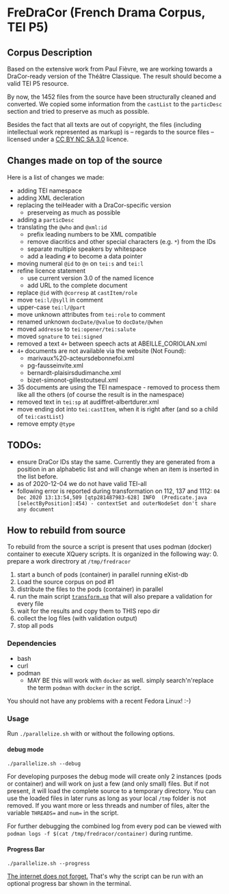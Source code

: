 # FreDraCor (French Drama Corpus, TEI P5)
## Corpus Description
Based on the extensive work from Paul Fièvre, we are working towards a DraCor-ready
version of the Théâtre Classique. The result should become a valid TEI P5 resource. 

By now, the 1452 files from the source have been structurally cleaned and converted. We copied some information from the `castList` to the 
`particDesc` section and tried to preserve as much as possible.

Besides the fact that all texts are out of copyright, the files (including intellectual work represented as markup) is – regards to the source files – licensed under a 
[CC BY NC SA 3.0]() licence. 

## Changes made on top of the source
Here is a list of changes we made:
- adding TEI namespace
- adding XML decleration
- replacing the teiHeader with a DraCor-specific version
    - preserveing as much as possible
- adding a `particDesc`
- translating the `@who` and `@xml:id`
    - prefix leading numbers to be XML compatible
    - remove diacritics and other special characters (e.g. `*`) from the IDs
    - separate multiple speakers by whitespace
    - add a leading `#` to become a data pointer
- moving numeral `@id` to `@n` on `tei:s` and `tei:l`
- refine licence statement
    - use current version 3.0 of the named licence
    - add URL to the complete document
- replace `@id` with `@corresp` at `castItem/role`
- move `tei:l/@syll` in comment
- upper-case `tei:l/@part`
- move unknown attributes from `tei:role` to comment
- renamed unknown `docDate/@value` to `docDate/@when`
- moved `addresse` to `tei:opener/tei:salute`
- moved `sgnature` to `tei:signed`
- removed a text `4+` between speech acts at ABEILLE_CORIOLAN.xml
- `4+` documents are not available via the website (Not Found):
   - marivaux%20-acteursdebonnefoi.xml
   - pg-fausseinvite.xml
   - bernardt-plaisirsdudimanche.xml
   - bizet-simonot-gillestoutseul.xml
- 35 documents are using the TEI namespace - removed to process them like all the others (of course the result is in the namespace)
- removed text in `tei:sp` at audiffret-albertdurer.xml
- move ending dot into `tei:castItem`, when it is right after (and so a child of `tei:castList`)
- remove empty `@type`

## TODOs:
- ensure DraCor IDs stay the same. Currently they are generated from a position in an alphabetic list and will change when an item is inserted in the list before.
- as of 2020-12-04 we do not have valid TEI-all
- following error is reported during transformation on 112, 137 and 1112: `04 Dec 2020 13:13:54,509 [qtp281487983-628] INFO  (Predicate.java [selectByPosition]:454) - contextSet and outerNodeSet don't share any document`

## How to rebuild from source

To rebuild from the source a script is present that uses podman (docker) container to execute XQuery scripts.
It is organized in the following way:
0. prepare a work directrory at `/tmp/fredracor`
1. start a bunch of pods (container) in parallel running eXist-db
2. Load the source corpus on pod #1
3. distribute the files to the pods (container) in parallel
4. run the main script [`transform.xq`](transform.xq) that will also prepare a validation for every file
5. wait for the results and copy them to THIS repo dir
6. collect the log files (with validation output)
7. stop all pods

### Dependencies
- bash
- curl
- podman
  - MAY BE this will work with `docker` as well. simply search'n'replace the term `podman` with `docker` in the script.

You should not have any problems with a recent Fedora Linux! :-)

### Usage
Run `./parallelize.sh` with or without the following options.

#### debug mode
`./parallelize.sh --debug`

For developing purposes the debug mode will create only 2 instances (pods or container) and will work on just a few (and only small) files. But if not present, it
will load the complete source to a temporary directory. You can use the loaded files in later runs as long as your local `/tmp` folder is not removed.
If you want more or less threads and number of files, alter the variable `THREADS=` and `num=` in the script.

For further debugging the combined log from every pod can be viewed with `podman logs -f $(cat /tmp/fredracor/container)` during runtime.

#### Progress Bar
`./parallelize.sh --progress`

[The internet does not forget.](https://twitter.com/umblaetterer/status/608349018113101824) That's why the script can be run with an optional progress bar shown in the terminal.
